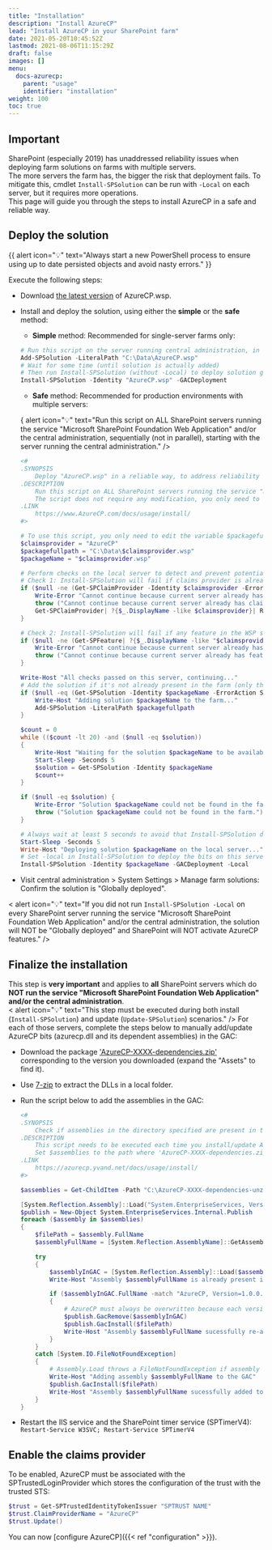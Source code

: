 ```yaml
---
title: "Installation"
description: "Install AzureCP"
lead: "Install AzureCP in your SharePoint farm"
date: 2021-05-20T10:45:52Z
lastmod: 2021-08-06T11:15:29Z
draft: false
images: []
menu:
  docs-azurecp:
    parent: "usage"
    identifier: "installation"
weight: 100
toc: true
---
```


## Important

SharePoint (especially 2019) has unaddressed reliability issues when deploying farm solutions on farms with multiple servers.  
The more servers the farm has, the bigger the risk that deployment fails. To mitigate this, cmdlet `Install-SPSolution` can be run with `-Local` on each server, but it requires more operations.  
This page will guide you through the steps to install AzureCP in a safe and reliable way.

## Deploy the solution


{{ alert icon="💡" text="Always start a new PowerShell process to ensure using up to date persisted objects and avoid nasty errors." }}

Execute the following steps:

- Download [the latest version](https://github.com/Yvand/AzureCP/releases/latest) of AzureCP.wsp.
- Install and deploy the solution, using either the __simple__ or the __safe__ method:
  - __Simple__ method: Recommended for single-server farms only:

  ```powershell
  # Run this script on the server running central administration, in a new PowerShell process
  Add-SPSolution -LiteralPath "C:\Data\AzureCP.wsp"
  # Wait for some time (until solution is actually added)
  # Then run Install-SPSolution (without -Local) to deploy solution globally (on all servers that run service "Microsoft SharePoint Foundation Web Application"):
  Install-SPSolution -Identity "AzureCP.wsp" -GACDeployment
  ```
  
  - __Safe__ method: Recommended for production environments with multiple servers:

  { alert icon="💡" text="Run this script on ALL SharePoint servers running the service \"Microsoft SharePoint Foundation Web Application\" and/or the central administration, sequentially (not in parallel), starting with the server running the central administration." />

  ```powershell
  <#
  .SYNOPSIS
      Deploy "AzureCP.wsp" in a reliable way, to address reliability issues that may occur when deploying solutions in SharePoint (especially 2019) (and especially if there are many servers):
  .DESCRIPTION
      Run this script on ALL SharePoint servers running the service "Microsoft SharePoint Foundation Web Application" and/or the central administration, sequentially (not in parallel), starting with the server running the central administration.
      The script does not require any modification, you only need to set the variable $packagefullpath with the path to the solution file (used only on the 1st server)
  .LINK
      https://www.AzureCP.com/docs/usage/install/
  #>

  # To use this script, you only need to edit the variable $packagefullpath below
  $claimsprovider = "AzureCP"
  $packagefullpath = "C:\Data\$claimsprovider.wsp"
  $packageName = "$claimsprovider.wsp"

  # Perform checks on the local server to detect and prevent potential problems
  # Check 1: Install-SPSolution will fail if claims provider is already installed on the current server
  if ($null -ne (Get-SPClaimProvider -Identity $claimsprovider -ErrorAction SilentlyContinue)) {
      Write-Error "Cannot continue because current server already has claims provider $claimsprovider, which will cause an error when running Install-SPSolution."
      throw ("Cannot continue because current server already has claims provider $claimsprovider, which will cause an error when running Install-SPSolution.")
      Get-SPClaimProvider| ?{$_.DisplayName -like $claimsprovider}| Remove-SPClaimProvider
  }

  # Check 2: Install-SPSolution will fail if any feature in the WSP solution is already installed on the current server
  if ($null -ne (Get-SPFeature| ?{$_.DisplayName -like "$claimsprovider*"})) {
      Write-Error "Cannot continue because current server already has features of $claimsprovider, Visit https://www.AzureCP.com/docs/help/fix-setup-issues/ to fix this."
      throw ("Cannot continue because current server already has features of $claimsprovider, Visit https://www.AzureCP.com/docs/help/fix-setup-issues/ to fix this.")
  }

  Write-Host "All checks passed on this server, continuing..."
  # Add the solution if it's not already present in the farm (only the 1st server will actually do this)
  if ($null -eq (Get-SPSolution -Identity $packageName -ErrorAction SilentlyContinue)) {
      Write-Host "Adding solution $packageName to the farm..."
      Add-SPSolution -LiteralPath $packagefullpath
  }

  $count = 0
  while (($count -lt 20) -and ($null -eq $solution))
  {
      Write-Host "Waiting for the solution $packageName to be available..."
      Start-Sleep -Seconds 5
      $solution = Get-SPSolution -Identity $packageName
      $count++
  }

  if ($null -eq $solution) {
      Write-Error "Solution $packageName could not be found in the farm."
      throw ("Solution $packageName could not be found in the farm.")
  }

  # Always wait at least 5 seconds to avoid that Install-SPSolution does not actually trigger deployment
  Start-Sleep -Seconds 5
  Write-Host "Deploying solution $packageName on the local server..."
  # Set -local in Install-SPSolution to deploy the bits on this server only and prevent reliability issues in SharePoint
  Install-SPSolution -Identity $packageName -GACDeployment -Local
  ```

- Visit central administration > System Settings > Manage farm solutions: Confirm the solution is "Globally deployed".

< alert icon="💡" text="If you did not run `Install-SPSolution -Local` on every SharePoint server running the service \"Microsoft SharePoint Foundation Web Application\" and/or the central administration, the solution will NOT be \"Globally deployed\" and SharePoint will NOT activate AzureCP features." />

## Finalize the installation

This step is **very important** and applies to **all** SharePoint servers which do **NOT run the service "Microsoft SharePoint Foundation Web Application" and/or the central administration**.  
< alert icon="💡" text="This step must be executed during both install (`Install-SPSolution`) and update (`Update-SPSolution`) scenarios." />
For each of those servers, complete the steps below to manually add/update AzureCP bits (azurecp.dll and its dependent assemblies) in the GAC:

- Download the package ['AzureCP-XXXX-dependencies.zip'](https://github.com/Yvand/AzureCP/releases) corresponding to the version you downloaded (expand the "Assets" to find it).
- Use [7-zip](https://www.7-zip.org/) to extract the DLLs in a local folder.
- Run the script below to add the assemblies in the GAC:

  ```powershell
  <#
  .SYNOPSIS
      Check if assemblies in the directory specified are present in the GAC, and add them if not.
  .DESCRIPTION
      This script needs to be executed each time you install/update AzureCP, on all SharePoint servers that do not run SharePoint service “Microsoft SharePoint Foundation Web Application”.
      Set $assemblies to the path where 'AzureCP-XXXX-dependencies.zip' was unzipped
  .LINK
      https://azurecp.yvand.net/docs/usage/install/
  #>

  $assemblies = Get-ChildItem -Path "C:\AzureCP-XXXX-dependencies-unzipped\*.dll"

  [System.Reflection.Assembly]::Load("System.EnterpriseServices, Version=4.0.0.0, Culture=neutral, PublicKeyToken=b03f5f7f11d50a3a")
  $publish = New-Object System.EnterpriseServices.Internal.Publish
  foreach ($assembly in $assemblies)
  {
      $filePath = $assembly.FullName
      $assemblyFullName = [System.Reflection.AssemblyName]::GetAssemblyName($filePath).FullName

      try
      {
          $assemblyInGAC = [System.Reflection.Assembly]::Load($assemblyFullName)
          Write-Host "Assembly $assemblyFullName is already present in the GAC"

          if ($assemblyInGAC.FullName -match "AzureCP, Version=1.0.0.0, Culture=neutral, PublicKeyToken=65dc6b5903b51636")
          {
              # AzureCP must always be overwritten because each version has the same full name
              $publish.GacRemove($assemblyInGAC)
              $publish.GacInstall($filePath)
              Write-Host "Assembly $assemblyFullName sucessfully re-added to the GAC" -ForegroundColor Green
          }
      }
      catch [System.IO.FileNotFoundException] 
      {
          # Assembly.Load throws a FileNotFoundException if assembly is not found in the GAC: https://docs.microsoft.com/en-us/dotnet/api/system.io.filenotfoundexception?view=netframework-4.8
          Write-Host "Adding assembly $assemblyFullName to the GAC"
          $publish.GacInstall($filePath)
          Write-Host "Assembly $assemblyFullName sucessfully added to the GAC" -ForegroundColor Green
      }
  }
  ```

- Restart the IIS service and the SharePoint timer service (SPTimerV4):  
`Restart-Service W3SVC; Restart-Service SPTimerV4`

## Enable the claims provider

To be enabled, AzureCP must be associated with the SPTrustedLoginProvider which stores the configuration of the trust with the trusted STS:

```powershell
$trust = Get-SPTrustedIdentityTokenIssuer "SPTRUST NAME"
$trust.ClaimProviderName = "AzureCP"
$trust.Update()
```

You can now [configure AzureCP]({{< ref "configuration" >}}).
